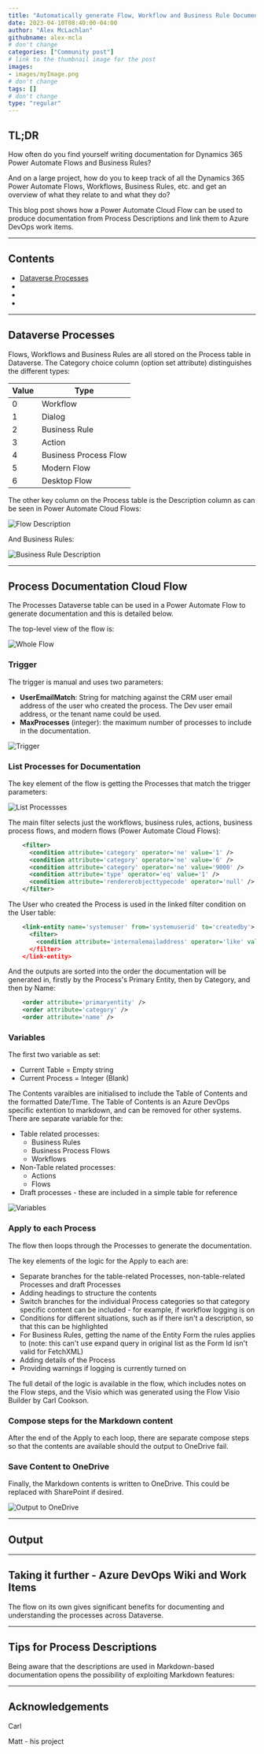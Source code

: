 ```yaml
---
title: "Automatically generate Flow, Workflow and Business Rule Documentation"
date: 2023-04-10T08:40:00-04:00
author: "Alex McLachlan"
githubname: alex-mcla
# don't change
categories: ["Community post"]
# link to the thumbnail image for the post
images:
- images/myImage.png
# don't change
tags: []
# don't change
type: "regular"
---
```

## TL;DR

How often do you find yourself writing documentation for Dynamics 365 Power Automate Flows and Business Rules?

And on a large project, how do you to keep track of all the Dynamics 365 Power Automate Flows, Workflows, Business Rules, etc. and get an overview of what they relate to and what they do?

This blog post shows how a Power Automate Cloud Flow can be used to produce documentation from Process Descriptions and link them to Azure DevOps work items.

---

## Contents

- [Dataverse Processes](#dataverse-processes)
-
-
-

---

## Dataverse Processes

Flows, Workflows and Business Rules are all stored on the Process table in Dataverse. The Category choice column (option set attribute) distinguishes the different types:

| Value|	Type|
|--|--|
|0	|Workflow|	
|1|	Dialog	|
|2|	Business Rule	|
|3|	Action	|
|4|	Business Process Flow	|
|5|	Modern Flow	|
|6|	Desktop Flow	|

The other key column on the Process table is the Description column as can be seen in Power Automate Cloud Flows:

![Flow Description](images/FlowDescription.png)

And Business Rules:

![Business Rule Description](images/BusinessRuleDescription.png)

---

## Process Documentation Cloud Flow

The Processes Dataverse table can be used in a Power Automate Flow to generate documentation and this is detailed below.

The top-level view of the flow is:

![Whole Flow](images/WholeFlow.png)

### Trigger

The trigger is manual and uses two parameters:

- **UserEmailMatch**: String for matching against the CRM user email address of the user who created the process. The Dev user email address, or the tenant name could be used.
- **MaxProcesses** (integer): the maximum number of processes to include in the documentation.

![Trigger](images/Trigger.png)

### List Processes for Documentation

The key element of the flow is getting the Processes that match the trigger parameters:

![List Processses](images/ListProcesses.png)

The main filter selects just the workflows, business rules, actions, business process flows, and modern flows (Power Automate Cloud Flows):  

``` xml
    <filter>
      <condition attribute='category' operator='ne' value='1' />
      <condition attribute='category' operator='ne' value='6' />
      <condition attribute='category' operator='ne' value='9000' />
      <condition attribute='type' operator='eq' value='1' />
      <condition attribute='rendererobjecttypecode' operator='null' />
    </filter>
```

The User who created the Process is used in the linked filter condition on the User table:

``` xml
    <link-entity name='systemuser' from='systemuserid' to='createdby'>
      <filter>
        <condition attribute='internalemailaddress' operator='like' value='%@{triggerBody()['text_1']}%' />
      </filter>
    </link-entity>
```

And the outputs are sorted into the order the documentation will be generated in, firstly by the Process's Primary Entity, then by Category, and then by Name:

``` xml
    <order attribute='primaryentity' />
    <order attribute='category' />
    <order attribute='name' />
```

### Variables

The first two variable as set:

- Current Table = Empty string
- Current Process = Integer (Blank) 

The Contents varaibles are initialised to include the Table of Contents and the formatted Date/Time. The Table of Contents is an Azure DevOps specific extention to markdown, and can be removed for other systems. There are separate variable for the:

- Table related processes:
	- Business Rules
  - Business Process Flows
  - Workflows
- Non-Table related processes:
	- Actions
  - Flows
- Draft processes - these are included in a simple table for reference

![Variables](images/Variables.png)

### Apply to each Process

The flow then loops through the Processes to generate the documentation. 

The key elements of the logic for the Apply to each are:

- Separate branches for the table-related Processes, non-table-related Processes and draft Processes
- Adding headings to structure the contents
- Switch branches for the individual Process categories so that category specific content can be included - for example, if workflow logging is on
- Conditions for different situations, such as if there isn't a description, so that this can be highlighted
- For Business Rules, getting the name of the Entity Form the rules applies to (note: this can't use expand query in original list as the Form Id isn't valid for FetchXML)
- Adding details of the Process
- Providing warnings if logging is currently turned on

The full detail of the logic is available in the flow, which includes notes on the Flow steps, and the Visio which was generated using the Flow Visio Builder by Carl Cookson.

### Compose steps for the Markdown content

After the end of the Apply to each loop, there are separate compose steps so that the contents are available should the output to OneDrive fail.  

### Save Content to OneDrive

Finally, the Markdown contents is written to OneDrive. This could be replaced with SharePoint if desired.

![Output to OneDrive](images/OutputToOneDrive.png)

---

## Output



---

## Taking it further - Azure DevOps Wiki and Work Items

The flow on its own gives significant benefits for documenting and understanding the processes across Dataverse.


---

## Tips for Process Descriptions

Being aware that the descriptions are used in Markdown-based documentation opens the possibility of exploiting Markdown features:

---

## Acknowledgements

Carl

Matt - his project